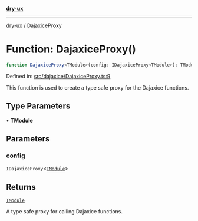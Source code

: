 [**dry-ux**](../README.md)

***

[dry-ux](../README.md) / DajaxiceProxy

# Function: DajaxiceProxy()

```ts
function DajaxiceProxy<TModule>(config: IDajaxiceProxy<TModule>): TModule
```

Defined in: [src/dajaxice/DajaxiceProxy.ts:9](https://github.com/navedr/dry-ux/blob/e875b26275714d870ae7637bd802b35e75633e0b/src/dajaxice/DajaxiceProxy.ts#L9)

This function is used to create a type safe proxy for the Dajaxice functions.

## Type Parameters

• **TModule**

## Parameters

### config

`IDajaxiceProxy`\<[`TModule`](DajaxiceProxy.html#dajaxiceproxytmodule)\>

## Returns

[`TModule`](DajaxiceProxy.html#dajaxiceproxytmodule)

A type safe proxy for calling Dajaxice functions.
